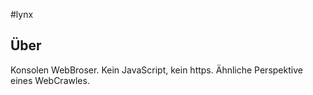 #lynx
## Über
Konsolen WebBroser. Kein JavaScript, kein https. Ähnliche Perspektive eines WebCrawles.

